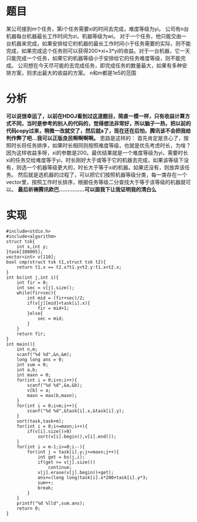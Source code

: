 # 题目
某公司接到m个任务，第i个任务需要xi的时间去完成，难度等级为yi。
公司有n台机器每台机器最长工作时间为zi，机器等级为wi。
对于一个任务，他只能交由一台机器来完成，如果安排给它的机器的最长工作时间小于任务需要的实际，则不能完成，如果完成这个任务则可以获得200\*xi+3\*yi的收益。对于一台机器，它一天只能完成一个任务，如果它的机器等级小于安排给它的任务难度等级，则不能完成。
公司想在今天尽可能的去完成任务，即完成任务的数量最大，如果有多种安排方案，则求出最大的收益的方案。
n和m都是1e5的范围
# 分析
**可以说很幸运了，以前在HDOJ看到过这道题目，简直一模一样，只有收益计算方式不同，当时是参考的别人的代码的，觉得想法非常好，所以脑子一热，把以前的代码copy过来，稍微一改就交了，然后就a了，现在还在后怕，腾讯该不会把我给判作弊了吧...我可以正版良民啊啊啊啊。**
思路是这样的：
首先肯定是贪心了，按照时长将任务排序，如果时长相同则按照难度等级，也就是优先考虑时长，为啥？因为这样收益多呀，xi的参数是200。最优结果就是一个难度等级为yi，需要时长xi的任务交给难度等于yi，时长刚好大于或等于它的机器去完成，如果该等级下没有，则选一个机器等级更大的，时长大于等于xi的机器。如果还没有，则放弃该任务。
然后就是选机器的过程了，可以把它们按照机器等级分类，每一类存在一个vector里，按照工作时长排序，根据任务等级二分查找大于等于该等级的机器就可以。
**最后祈祷腾讯欧巴...............可以面我下让我证明我的清白么**
# 实现
```
#include<stdio.h>
#include<algorithm>
struct tsk{
	int x,int y;
}task[100005];
vector<int> v[110];
bool cmp(struct tsk t1,struct tsk t2){
	return t1.x == t2.x?t1.y<t2.y:t1.x<t2.x;
}
int bs(int j,int i){
	int fir = 0;
	int sec = v[j].size();
	while(fir<sec){
		int mid = (fir+sec)/2;
		if(v[j][mid]<task[i].x){
			fir = mid+1;
		}else{
			sec = mid;
		}
	}
	return fir;
}
int main(){
	int n,m;
	scanf("%d %d",&n,&m);
	long long ans = 0;
	int sum = 0;
	int a,b;
	int maxn = 0;
	for(int i = 0;i<n;i++){
		scanf("%d %d",&a,&b);
		v[b] = a;
		maxn = max(b,maxn);
	}
	for(int i = 0;i<m;i++){
		scanf("%d %d",&task[i].x,&task[i].y);
	}
	sort(task,task+m);
	for(int i = 0;i<=maxn;i++){
		if(v[i].size()>0)
			sort(v[i].begin(),v[i].end());
	}
	for(int i = m-1;i>=0;i--){
		for(int j = task[i].y;j<=maxn;j++){
			int get = bs(j,i);
			if(get >= v[j].size())
				continue;
			v[j].erase(v[j].begin()+get);
			ans+=(long long)task[i].x*200+task[i].y*3;
			sum++;
			break;
		}
	}
	printf("%d %lld",sum.ans);
	return 0;
}
```

